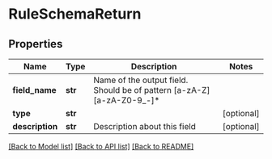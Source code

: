 # RuleSchemaReturn

## Properties
Name | Type | Description | Notes
------------ | ------------- | ------------- | -------------
**field_name** | **str** | Name of the output field. Should be of pattern [a-zA-Z][a-zA-Z0-9_-]* | 
**type** | **str** |  | [optional] 
**description** | **str** | Description about this field | [optional] 

[[Back to Model list]](../README.md#documentation-for-models) [[Back to API list]](../README.md#documentation-for-api-endpoints) [[Back to README]](../README.md)


